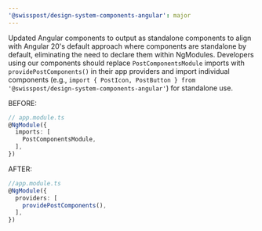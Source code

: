 ```yaml
---
'@swisspost/design-system-components-angular': major
---
```


Updated Angular components to output as standalone components to align with Angular 20's default approach where components are standalone by default, eliminating the need to declare them within NgModules. Developers using our components should replace `PostComponentsModule` imports with `providePostComponents()` in their app providers and import individual components (e.g., `import { PostIcon, PostButton } from '@swisspost/design-system-components-angular'`) for standalone use.

BEFORE:
```typescript
// app.module.ts
@NgModule({
  imports: [
    PostComponentsModule,
  ],
})
```

AFTER:
```typescript
//app.module.ts
@NgModule({
  providers: [
    providePostComponents(),
  ],
})
```
